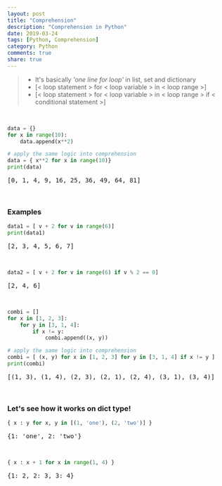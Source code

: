 ```yaml
---
layout: post
title: "Comprehension"
description: "Comprehension in Python"
date: 2019-03-24
tags: [Python, Comprehension]
category: Python
comments: true
share: true
---
```

> - It's basically *'one line for loop'* in list, set and dictionary
> - [< loop statement > for < loop variable > in < loop range >]
> - [< loop statement > for < loop variable > in < loop range >	if < conditional statement >]

<br>

```python
data = {}
for x in range(10):
	data.append(x**2)

# apply the same logic into comprehension
data = { x**2 for x in range(10)}
print(data)
```
<pre class="output">
[0, 1, 4, 9, 16, 25, 36, 49, 64, 81] </pre>

<br>

### Examples
```python
data1 = [ v + 2 for v in range(6)]
print(data1)
```
<pre class="output">
[2, 3, 4, 5, 6, 7] </pre>
<br>

```python
data2 = [ v + 2 for v in range(6) if v % 2 == 0]
```
<pre class="output">
[2, 4, 6] </pre>

<br>

```python
combi = []
for x in [1, 2, 3]:
	for y in [3, 1, 4]:
		if x != y:
			combi.append((x, y))

# apply the same logic into comprehension
combi = [ (x, y) for x in [1, 2, 3] for y in [3, 1, 4] if x != y ]
print(combi)
```
<pre class="output">
[(1, 3), (1, 4), (2, 3), (2, 1), (2, 4), (3, 1), (3, 4)] </pre>

<br>

### Let's see how it works on dict type!

```python
{ x : y for x, y in [(1, 'one'), (2, 'two')] }
```
<pre class="output">
{1: 'one', 2: 'two'} </pre>

<br>

```python
{ x : x + 1 for x in range(1, 4) }
```
<pre class="output">
{1: 2, 2: 3, 3: 4}
</pre>
<br>
